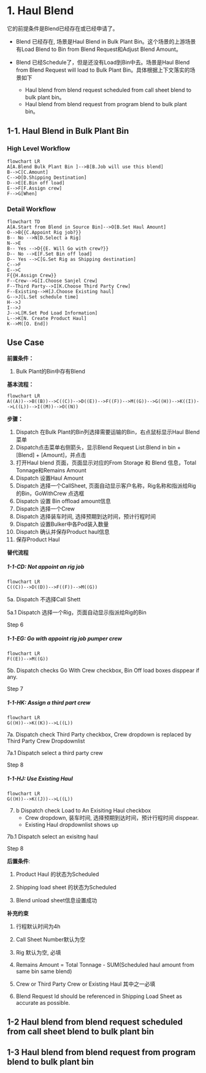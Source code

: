 # 1. Haul Blend

它的前提条件是Blend已经存在或已经申请了。

- Blend 已经存在, 场景是Haul Blend in Bulk Plant Bin。这个场景的上游场景有Load Blend to Bin from Blend Request和Adjust Blend Amount。

- Blend 已经Schedule了，但是还没有Load到Bin中去。场景是Haul Blend from Blend Request will load to Bulk Plant Bin。具体根据上下文落实的场景如下

  - Haul blend from blend request scheduled from call sheet blend to bulk plant bin。
  - Haul blend from blend request from program blend to bulk plant bin。

  

## 1-1. Haul Blend in Bulk Plant Bin

### High Level Workflow

```mermaid
flowchart LR
A[A.Blend Bulk Plant Bin ]-->B[B.Job will use this blend]
B-->C[C.Amount]
C-->D[D.Shipping Destination]
D-->E[E.Bin off load]
E-->F[F.Assign crew]
F-->G[When]
```



### Detail Workflow

```mermaid
flowchart TD
A[A.Start from Blend in Source Bin]-->O[B.Set Haul Amount]
O-->B{{C.Appoint Rig job?}}
B-- No -->N[D.Select a Rig]
N-->E
B-- Yes -->D{{E. Will Go with crew?}}
D-- No -->E[F.Set Bin off load]
D-- Yes -->C[G.Set Rig as Shipping destination]
C-->F
E-->C
F{{H.Assign Crew}}
F--Crew-->G[I.Choose Sanjel Crew]
F--Third Party-->I[K.Choose Third Party Crew]
F--Existing-->H[J.Choose Existing haul]
G-->J[L.Set schedule time]
H-->J
I-->J
J-->L[M.Set Pod Load Information]
L-->K[N. Create Product Haul]
K-->M([O. End])
```


## Use Case

**前置条件：**

1. Bulk Plant的Bin中存有Blend

**基本流程：**

```mermaid
flowchart LR
A((A))-->B((B))-->C((C))-->D((E))-->F((F))-->M((G))-->G((H))-->K((I))-->L((L))-->I((M))-->O((N))
```

**步骤：**

1. Dispatch 在Bulk Plant的Bin列选择需要运输的Bin，右点鼠标显示Haul Blend菜单
2. Dispatch点击菜单右侧箭头，显示Blend Request List:Blend in bin +  [Blend] + [Amount]，并点击
3. 打开Haul blend 页面，页面显示对应的From Storage 和 Blend 信息，Total Tonnage和Remains Amount
4. Dispatch 设置Haul Amount
5. Dispatch 选择一个CallSheet, 页面自动显示客户名称，Rig名称和指派给Rig的Bin，GoWithCrew 点选框
6. Dispatch 设置 Bin offload amount信息
7. Dispatch 选择一个Crew
8. Dispatch  选择装车时间, 选择预期到达时间，预计行程时间
9. Dispatch  设置Bulker中各Pod装入数量
10. Dispatch  确认并保存Product haul信息
11. 保存Product Haul

**替代流程**

##### 1-1-CD: Not appoint an rig job
```mermaid
flowchart LR
C((C))-->D((D))-->F((F))-->M((G))
```
5a. Dispatch 不选择Call Shett

5a.1 Dispatch 选择一个Rig，页面自动显示指派给Rig的Bin

Step 6



##### 1-1-EG: Go with appoint rig job pumper crew
```mermaid
flowchart LR
F((E))-->M((G))
```
5b. Dispatch checks Go With Crew checkbox, Bin Off load boxes disppear if any.

Step 7



##### 1-1-HK: Assign a third part crew
```mermaid
flowchart LR
G((H))-->K((K))-->L((L))
```

7a. Dispatch check Third Party checkbox, Crew dropdown is replaced by Third Party Crew Dropdownlist

7a.1 Dispatch select a third party crew

Step 8

##### 1-1-HJ: Use Existing Haul
```mermaid
flowchart LR
G((H))-->K((J))-->L((L))
```
7. b Dispatch check Load to An Exisiting Haul checkbox
   - Crew dropdown,  装车时间, 选择预期到达时间，预计行程时间 disppear. 
   - Existing Haul dropdownlist shows up

7b.1 Dispatch select an exisitng haul

Step 8



**后置条件**:

1. Product Haul 的状态为Scheduled

2. Shipping load sheet 的状态为Scheduled

3. Blend unload sheet信息设置成功

   

**补充约束**

1. 行程默认时间为4h

2. Call Sheet Number默认为空

3. Rig 默认为空, 必填

4. Remains Amount = Total Tonnage - SUM(Scheduled haul amount from same bin same blend)

5. Crew or Third Party Crew or Existing Haul 其中之一必填

6. Blend Request Id should be referenced in Shipping Load Sheet as accurate as possible. 

   

## 1-2 Haul blend from blend request scheduled from call sheet blend to bulk plant bin



## 1-3 Haul blend from blend request from program blend to bulk plant bin
